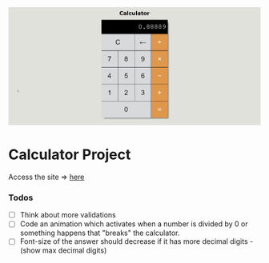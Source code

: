 ![Site Snap](site_snap.png)


# Calculator Project

Access the site &rArr; [here](https://ashwin776.github.io/JS-Projects/21.%20Calculator)


### Todos
- [ ] Think about more validations
- [ ] Code an animation which activates when a number is divided by 0 or something happens that "breaks" the calculator.
- [ ] Font-size of the answer should decrease if it has more decimal digits - (show max decimal digits)
